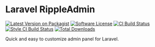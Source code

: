 # Laravel RippleAdmin

[![Latest Version on Packagist][ico-version]][link-packagist]
[![Software License][ico-license]](LICENSE.md)
[![CI Build Status][ico-ci]][link-ci]
[![Style CI Build Status][ico-style-ci]][link-style-ci]
[![Total Downloads][ico-downloads]][link-downloads]

Quick and easy to customize admin panel for Laravel.

[ico-version]: https://img.shields.io/packagist/v/rippleadmin/ripple?style=flat-square
[ico-license]: https://img.shields.io/badge/license-MIT-brightgreen?style=flat-square
[ico-ci]: https://img.shields.io/travis/rippleadmin/ripple?style=flat-square
[ico-style-ci]: https://github.styleci.io/repos/190876726/shield?style=flat-square
[ico-downloads]: https://img.shields.io/packagist/dt/rippleadmin/ripple?style=flat-square

[link-packagist]: https://packagist.org/packages/rippleadmin/ripple
[link-ci]: https://travis-ci.org/rippleadmin/ripple
[link-style-ci]: https://github.styleci.io/repos/190876726
[link-downloads]: https://packagist.org/packages/rippleadmin/ripple
